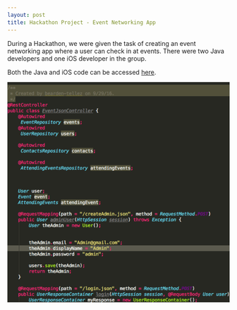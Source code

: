 ```yaml
---
layout: post
title: Hackathon Project - Event Networking App
---
```




During a Hackathon, we were given the task of creating an event networking app where a user can check in at events. There were two Java developers and one iOS developer in the group.  

Both the Java and iOS code can be accessed [here](https://github.com/GrumpyCatDevelopmentLLC).

![Java Code](/images/Hackathon-json.png)

